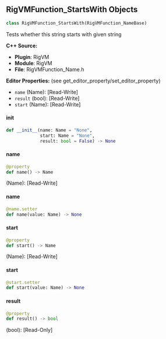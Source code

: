 ## RigVMFunction_StartsWith Objects

```python
class RigVMFunction_StartsWith(RigVMFunction_NameBase)
```

Tests whether this string starts with given string

**C++ Source:**

- **Plugin**: RigVM
- **Module**: RigVM
- **File**: RigVMFunction_Name.h

**Editor Properties:** (see get_editor_property/set_editor_property)

- ``name`` (Name):  [Read-Write]
- ``result`` (bool):  [Read-Write]
- ``start`` (Name):  [Read-Write]

<a id="unreal.RigVMFunction_StartsWith.__init__"></a>

#### __init__

```python
def __init__(name: Name = "None",
             start: Name = "None",
             result: bool = False) -> None
```

<a id="unreal.RigVMFunction_StartsWith.name"></a>

#### name

```python
@property
def name() -> Name
```

(Name):  [Read-Write]

<a id="unreal.RigVMFunction_StartsWith.name"></a>

#### name

```python
@name.setter
def name(value: Name) -> None
```

<a id="unreal.RigVMFunction_StartsWith.start"></a>

#### start

```python
@property
def start() -> Name
```

(Name):  [Read-Write]

<a id="unreal.RigVMFunction_StartsWith.start"></a>

#### start

```python
@start.setter
def start(value: Name) -> None
```

<a id="unreal.RigVMFunction_StartsWith.result"></a>

#### result

```python
@property
def result() -> bool
```

(bool):  [Read-Only]

<a id="unreal.RigUnit_StartsWith"></a>